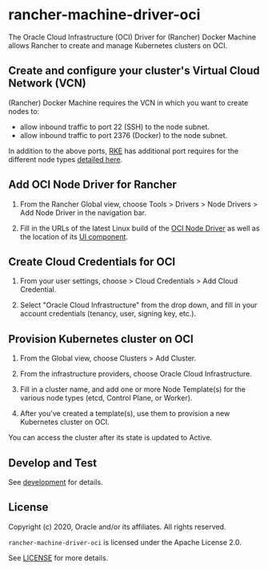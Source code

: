 # rancher-machine-driver-oci

The Oracle Cloud Infrastructure (OCI) Driver for (Rancher) Docker Machine allows Rancher to create and manage Kubernetes clusters on OCI.

## Create and configure your cluster's Virtual Cloud Network (VCN)

(Rancher) Docker Machine requires the VCN in which you want to create nodes to:

- allow inbound traffic to port 22 (SSH) to the node subnet.
- allow inbound traffic to port 2376 (Docker) to the node subnet.

In addition to the above ports, [RKE](https://github.com/rancher/rke) has additional port requires for the different node types [detailed here](https://rancher.com/docs/rke/latest/en/os/#ports).

## Add OCI Node Driver for Rancher

1. From the Rancher Global view, choose Tools > Drivers > Node Drivers > Add Node Driver in the navigation bar.

2. Fill in the URLs of the latest Linux build of the [OCI Node Driver](https://github.com/rancher-plugins/rancher-machine-driver-oci) as well as the location of its [UI component](https://github.com/rancher-plugins/ui-node-driver-oci).

## Create Cloud Credentials for OCI

1. From your user settings, choose > Cloud Credentials > Add Cloud Credential.

2. Select "Oracle Cloud Infrastructure" from the drop down, and fill in your account credentials (tenancy, user, signing key, etc.).

## Provision Kubernetes cluster on OCI

1. From the Global view, choose Clusters > Add Cluster.

2. From the infrastructure providers, choose Oracle Cloud Infrastructure.

3. Fill in a cluster name, and add one or more Node Template(s) for the various node types (etcd, Control Plane, or Worker).

4. After you've created a template(s), use them to provision a new Kubernetes cluster on OCI.

You can access the cluster after its state is updated to Active.

## Develop and Test

See [development](docs/development.md) for details.

## License

Copyright (c) 2020, Oracle and/or its affiliates. All rights reserved.

`rancher-machine-driver-oci` is licensed under the Apache License 2.0.

See [LICENSE](LICENSE) for more details.
